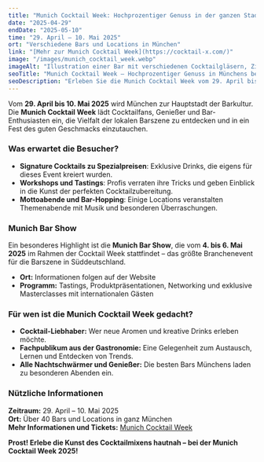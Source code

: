 ```yaml
---
title: "Munich Cocktail Week: Hochprozentiger Genuss in der ganzen Stadt"
date: "2025-04-29"
endDate: "2025-05-10"
time: "29. April – 10. Mai 2025"
ort: "Verschiedene Bars und Locations in München"
link: "[Mehr zur Munich Cocktail Week](https://cocktail-x.com/)"
image: "/images/munich_cocktail_week.webp"
imageAlt: "Illustration einer Bar mit verschiedenen Cocktailgläsern, Zitrusfrüchten und Flaschen – stilisierte Szene zur Munich Cocktail Week"
seoTitle: "Munich Cocktail Week – Hochprozentiger Genuss in Münchens besten Bars"
seoDescription: "Erleben Sie die Munich Cocktail Week vom 29. April bis 10. Mai 2025. Genießen Sie kreative Cocktails und spannende Events in verschiedenen Bars und Locations in München."
---
```


Vom **29. April bis 10. Mai 2025** wird München zur Hauptstadt der Barkultur. Die **Munich Cocktail Week** lädt Cocktailfans, Genießer und Bar-Enthusiasten ein, die Vielfalt der lokalen Barszene zu entdecken und in ein Fest des guten Geschmacks einzutauchen.

### Was erwartet die Besucher?
- **Signature Cocktails zu Spezialpreisen**: Exklusive Drinks, die eigens für dieses Event kreiert wurden.
- **Workshops und Tastings**: Profis verraten ihre Tricks und geben Einblick in die Kunst der perfekten Cocktailzubereitung.
- **Mottoabende und Bar-Hopping**: Einige Locations veranstalten Themenabende mit Musik und besonderen Überraschungen.

### Munich Bar Show
Ein besonderes Highlight ist die **Munich Bar Show**, die vom **4. bis 6. Mai 2025** im Rahmen der Cocktail Week stattfindet – das größte Branchenevent für die Barszene in Süddeutschland.

- **Ort:** Informationen folgen auf der Website
- **Programm:** Tastings, Produktpräsentationen, Networking und exklusive Masterclasses mit internationalen Gästen

### Für wen ist die Munich Cocktail Week gedacht?
- **Cocktail-Liebhaber:** Wer neue Aromen und kreative Drinks erleben möchte.
- **Fachpublikum aus der Gastronomie:** Eine Gelegenheit zum Austausch, Lernen und Entdecken von Trends.
- **Alle Nachtschwärmer und Genießer:** Die besten Bars Münchens laden zu besonderen Abenden ein.

### Nützliche Informationen
**Zeitraum:** 29. April – 10. Mai 2025  
**Ort:** Über 40 Bars und Locations in ganz München  
**Mehr Informationen und Tickets:** [Munich Cocktail Week](https://cocktail-x.onepage.me/munich-cocktail-week)

**Prost! Erlebe die Kunst des Cocktailmixens hautnah – bei der Munich Cocktail Week 2025!**